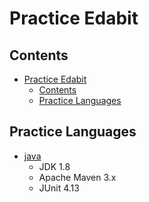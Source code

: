 # Practice Edabit

## Contents

- [Practice Edabit](#practice-edabit)
  - [Contents](#contents)
  - [Practice Languages](#practice-languages)

## Practice Languages

- [java](java)
  - JDK 1.8
  - Apache Maven 3.x
  - JUnit 4.13
